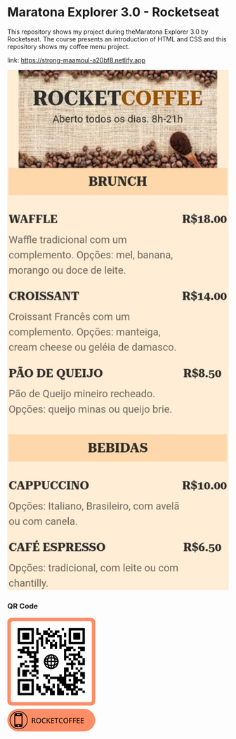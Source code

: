 # Maratona Explorer 3.0  - Rocketseat

This repository shows my project during theMaratona Explorer 3.0 by Rocketseat. The course presents an introduction of HTML and CSS and this repository shows my coffee menu project.

link: https://strong-maamoul-a20bf8.netlify.app

<img src="https://github.com/raquelcolares/maratona-explorer-3.0_Rocketseat/blob/main/Menu%20image/RocketCoffee.jpg" width="800">

### QR Code 

<img src="https://github.com/raquelcolares/maratona-explorer-3.0_Rocketseat/blob/main/QR%20Code/frame.png" width="200">
